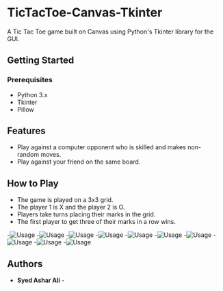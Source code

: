 # TicTacToe-Canvas-Tkinter

A Tic Tac Toe game built on Canvas using Python's Tkinter library for the GUI.

## Getting Started

### Prerequisites

- Python 3.x
- Tkinter
- Pillow

## Features

- Play against a computer opponent who is skilled and makes non-random moves.
- Play against your friend on the same board.

## How to Play
- The game is played on a 3x3 grid.
- The player 1 is X and the player 2 is O.
- Players take turns placing their marks in the grid.
- The first player to get three of their marks in a row wins.


-![Usage](screenshots/1.png)
-![Usage](screenshots/2.png)
-![Usage](screenshots/3.png)
-![Usage](screenshots/4.png)
-![Usage](screenshots/5.png)
-![Usage](screenshots/6.png)
-![Usage](screenshots/7.png)
-![Usage](screenshots/8.png)
-![Usage](screenshots/9.png)
-![Usage](screenshots/10.png)






## Authors

* **Syed Ashar Ali** -
